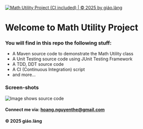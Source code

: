 [![Math Utility Project (CI included) | © 2025 by giáo.làng](https://github.com/doit-now/mathutil-se1812/actions/workflows/ci-script.yml/badge.svg)](https://github.com/doit-now/mathutil-se1812/actions/workflows/ci-script.yml)

# Welcome to Math Utility Project

### You will find in this repo the following stuff:

* A Maven source code to demonstrate the Math Utility class
* A Unit Testing source code using JUnit Testing Framework
* A TDD, DDT source code
* A CI (Continuous Integration) script
* and more...

### Screen-shots
![Image shows source code](https://github.com/doit-now/mathutil-se1812/blob/main/images/TDD_DDT_JUnit.png)

#### Connect me via: hoang.nguyenthe@gmail.com
#### &#169; 2025 giáo.làng
